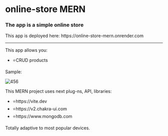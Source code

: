 # online-store MERN

### The app is a simple online store

<p>This app is deployed here: https://online-store-mern.onrender.com </p>

<hr/>

<p>This app allows you:</p>
<ul>
<li>⭐CRUD products</li>
</ul>

<p>Sample:</p>

![456](https://github.com/user-attachments/assets/0ae52328-7a30-458d-88dd-f99708567f9c)

<p>This MERN project uses next plug-ns, API, libraries:</p>
<ul>
<li>⭐https://vite.dev</li>
<li>⭐https://v2.chakra-ui.com</li>
<li>⭐https://www.mongodb.com</li>
</ul>

<p>Totally adaptive to most popular devices.</p>
